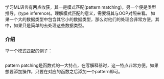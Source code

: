 学习ML语言有两点收获，其一是模式匹配\(pattern matching\)，另一个便是类型推导。\(type inference\)。理解模式匹配的意义，需要将其与OOP对照来看。
如果一个大的数据类型中包含其它小的数据类型，那么对他们的处理会非常方便。其中，如果只是简单的去处理这些数据类型。

### 介绍

举一个模式匹配的例子：

```

```

pattern patching是函数式的一大特点，在写解释器时，这一特点非常方便。如果想要添加操作，只要在对应的函数之后添加一个pattern即可。